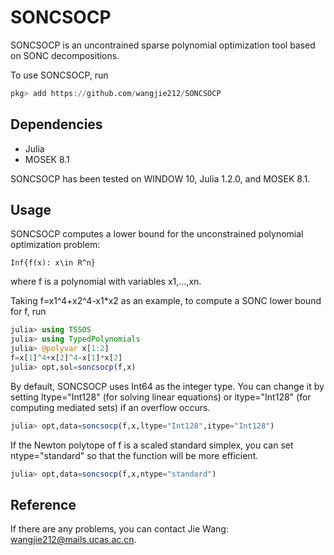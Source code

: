 # SONCSOCP
SONCSOCP is an uncontrained sparse polynomial optimization tool based on SONC decompositions.

To use SONCSOCP, run
```Julia
pkg> add https://github.com/wangjie212/SONCSOCP
 ```

## Dependencies
- Julia
- MOSEK 8.1

SONCSOCP has been tested on WINDOW 10, Julia 1.2.0, and MOSEK 8.1.
## Usage
SONCSOCP computes a lower bound for the unconstrained polynomial optimization problem:
```
Inf{f(x): x\in R^n}
```
where f is a polynomial with variables x1,...,xn.

Taking f=x1^4+x2^4-x1\*x2 as an example, to compute a SONC lower bound for f, run
```Julia
julia> using TSSOS
julia> using TypedPolynomials
julia> @polyvar x[1:2]
f=x[1]^4+x[2]^4-x[1]*x[2]
julia> opt,sol=soncsocp(f,x)
```
By default, SONCSOCP uses Int64 as the integer type. You can change it by setting ltype="Int128" (for solving linear equations) or itype="Int128" (for computing mediated sets) if an overflow occurs.
```Julia
julia> opt,data=soncsocp(f,x,ltype="Int128",itype="Int128")
```

If the Newton polytope of f is a scaled standard simplex, you can set ntype="standard" so that the function will be more efficient.
```Julia
julia> opt,data=soncsocp(f,x,ntype="standard")
```

## Reference
If there are any problems, you can contact Jie Wang: wangjie212@mails.ucas.ac.cn.
